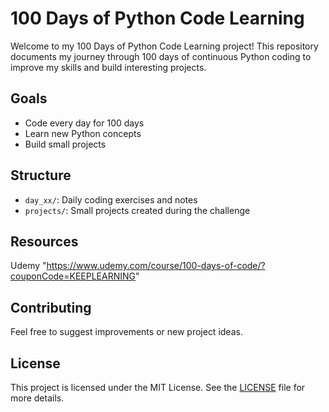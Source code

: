 # 100 Days of Python Code Learning

Welcome to my 100 Days of Python Code Learning project! This repository documents my journey through 100 days of continuous Python coding to improve my skills and build interesting projects.

## Goals
- Code every day for 100 days
- Learn new Python concepts
- Build small projects

## Structure
- `day_xx/`: Daily coding exercises and notes
- `projects/`: Small projects created during the challenge

## Resources
Udemy "https://www.udemy.com/course/100-days-of-code/?couponCode=KEEPLEARNING"

## Contributing
Feel free to suggest improvements or new project ideas.

## License
This project is licensed under the MIT License. See the [LICENSE](LICENSE) file for more details.


